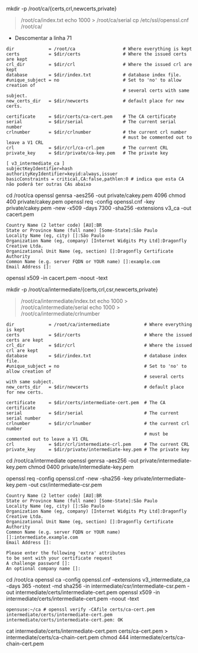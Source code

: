 mkdir -p /root/ca/{certs,crl,newcerts,private}
> /root/ca/index.txt
echo 1000 > /root/ca/serial
cp /etc/ssl/openssl.cnf /root/ca/

 - Descomentar a linha 71

```
dir             = /root/ca                  # Where everything is kept
certs           = $dir/certs                # Where the issued certs are kept
crl_dir         = $dir/crl                  # Where the issued crl are kept
database        = $dir/index.txt            # database index file.
#unique_subject = no                        # Set to 'no' to allow creation of
                                            # several certs with same subject.
new_certs_dir   = $dir/newcerts             # default place for new certs.

certificate     = $dir/certs/ca-cert.pem    # The CA certificate
serial          = $dir/serial               # The current serial number
crlnumber       = $dir/crlnumber            # the current crl number
                                            # must be commented out to leave a V1 CRL
crl             = $dir/crl/ca-crl.pem       # The current CRL
private_key     = $dir/private/ca-key.pem   # The private key
```

```
[ v3_intermediate_ca ]
subjectKeyIdentifier=hash
authorityKeyIdentifier=keyid:always,issuer
basicConstraints = critical,CA:false,pathlen:0 # indica que esta CA não poderá ter outras CAs abaixo
```

cd /root/ca
openssl genrsa -aes256 -out private/cakey.pem 4096
chmod 400 private/cakey.pem
openssl req -config openssl.cnf -key private/cakey.pem -new -x509 -days 7300 -sha256 -extensions v3_ca -out cacert.pem

```
Country Name (2 letter code) [AU]:BR
State or Province Name (full name) [Some-State]:São Paulo
Locality Name (eg, city) []:São Paulo
Organization Name (eg, company) [Internet Widgits Pty Ltd]:Dragonfly Creative Ltda.
Organizational Unit Name (eg, section) []:Dragonfly Certificate Authority                                                        
Common Name (e.g. server FQDN or YOUR name) []:example.com
Email Address []:
```

openssl x509 -in cacert.pem -noout -text

mkdir -p /root/ca/intermediate/{certs,crl,csr,newcerts,private}
> /root/ca/intermediate/index.txt
echo 1000 > /root/ca/intermediate/serial
echo 1000 > /root/ca/intermediate/crlnumber

```
dir             = /root/ca/intermediate             # Where everything is kept
certs           = $dir/certs                        # Where the issued certs are kept
crl_dir         = $dir/crl                          # Where the issued crl are kept
database        = $dir/index.txt                    # database index file.
#unique_subject = no                                # Set to 'no' to allow creation of
                                                    # several certs with same subject.
new_certs_dir   = $dir/newcerts                     # default place for new certs.

certificate     = $dir/certs/intermediate-cert.pem  # The CA certificate
serial          = $dir/serial                       # The current serial number
crlnumber       = $dir/crlnumber                    # the current crl number
                                                    # must be commented out to leave a V1 CRL
crl             = $dir/crl/intermediate-crl.pem     # The current CRL
private_key     = $dir/private/intermediate-key.pem # The private key
```

cd /root/ca/intermediate
openssl genrsa -aes256 -out private/intermediate-key.pem
chmod 0400 private/intermediate-key.pem

openssl req -config openssl.cnf -new -sha256 -key private/intermediate-key.pem -out csr/intermediate-csr.pem

```
Country Name (2 letter code) [AU]:BR
State or Province Name (full name) [Some-State]:São Paulo
Locality Name (eg, city) []:São Paulo
Organization Name (eg, company) [Internet Widgits Pty Ltd]:Dragonfly Creative Ltda.
Organizational Unit Name (eg, section) []:Dragonfly Certificate Authority
Common Name (e.g. server FQDN or YOUR name) []:intermediate.example.com
Email Address []:

Please enter the following 'extra' attributes
to be sent with your certificate request
A challenge password []:
An optional company name []:
```

cd /root/ca
openssl ca -config openssl.cnf -extensions v3_intermediate_ca -days 365 -notext -md sha256 -in intermediate/csr/intermediate-csr.pem -out intermediate/certs/intermediate-cert.pem
openssl x509 -in intermediate/certs/intermediate-cert.pem -noout -text

```
opensuse:~/ca # openssl verify -CAfile certs/ca-cert.pem intermediate/certs/intermediate-cert.pem
intermediate/certs/intermediate-cert.pem: OK
```

cat intermediate/certs/intermediate-cert.pem certs/ca-cert.pem > intermediate/certs/ca-chain-cert.pem
chmod 444 intermediate/certs/ca-chain-cert.pem

